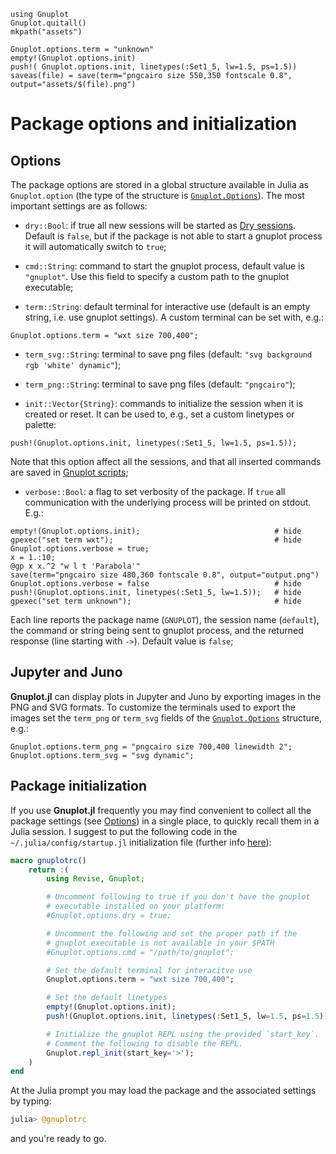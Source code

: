 ```@setup abc
using Gnuplot
Gnuplot.quitall()
mkpath("assets")

Gnuplot.options.term = "unknown"
empty!(Gnuplot.options.init)
push!( Gnuplot.options.init, linetypes(:Set1_5, lw=1.5, ps=1.5))
saveas(file) = save(term="pngcairo size 550,350 fontscale 0.8", output="assets/$(file).png")
```

# Package options and initialization

## Options
The package options are stored in a global structure available in Julia as `Gnuplot.option` (the type of the structure is [`Gnuplot.Options`](@ref)).  The most important settings are as follows:

- `dry::Bool`: if true all new sessions will be started as [Dry sessions](@ref).  Default is `false`, but if the package is not able to start a gnuplot process it will automatically switch to `true`;

- `cmd::String`: command to start the gnuplot process, default value is `"gnuplot"`.  Use this field to specify a custom path to the gnuplot executable;

- `term::String`: default terminal for interactive use (default is an empty string, i.e. use gnuplot settings).  A custom terminal can be set with, e.g.:
```@repl abc
Gnuplot.options.term = "wxt size 700,400";
```

- `term_svg::String`: terminal to save png files (default: `"svg background rgb 'white' dynamic"`);

- `term_png::String`: terminal to save png files (default: `"pngcairo"`);

- `init::Vector{String}`: commands to initialize the session when it is created or reset.  It can be used to, e.g., set a custom linetypes or palette:
```@repl abc
push!(Gnuplot.options.init, linetypes(:Set1_5, lw=1.5, ps=1.5));
```
Note that this option affect all the sessions, and that all inserted commands are saved in [Gnuplot scripts](@ref);

- `verbose::Bool`: a flag to set verbosity of the package.  If `true` all communication with the underlying process will be printed on stdout. E.g.:
```@repl abc
empty!(Gnuplot.options.init);                              # hide
gpexec("set term wxt");                                    # hide
Gnuplot.options.verbose = true;
x = 1.:10;
@gp x x.^2 "w l t 'Parabola'"
save(term="pngcairo size 480,360 fontscale 0.8", output="output.png")
Gnuplot.options.verbose = false                            # hide
push!(Gnuplot.options.init, linetypes(:Set1_5, lw=1.5));   # hide
gpexec("set term unknown");                                # hide
```
Each line reports the package name (`GNUPLOT`), the session name (`default`), the command or string being sent to gnuplot process, and the returned response (line starting with `->`).  Default value is `false`;


## Jupyter and Juno

**Gnuplot.jl** can display plots in Jupyter and Juno by exporting images in the PNG and SVG formats.  To customize the terminals used to export the images set the `term_png` or `term_svg` fields of the [`Gnuplot.Options`](@ref) structure, e.g.:
```@repl abc
Gnuplot.options.term_png = "pngcairo size 700,400 linewidth 2";
Gnuplot.options.term_svg = "svg dynamic";
```


## Package initialization

If you use **Gnuplot.jl** frequently you may find convenient to collect all the package settings (see [Options](@ref)) in a single place, to quickly recall them in a Julia session.  I suggest to put the following code in the `~/.julia/config/startup.jl` initialization file (further info [here](https://docs.julialang.org/en/v1/stdlib/REPL/)):
```julia
macro gnuplotrc()
    return :(
        using Revise, Gnuplot;

        # Uncomment following to true if you don't have the gnuplot
        # executable installed on your platform:
        #Gnuplot.options.dry = true;

        # Uncomment the following and set the proper path if the
        # gnuplot executable is not available in your $PATH
        #Gnuplot.options.cmd = "/path/to/gnuplot";

        # Set the default terminal for interacitve use
        Gnuplot.options.term = "wxt size 700,400";

        # Set the default linetypes
        empty!(Gnuplot.options.init);
        push!(Gnuplot.options.init, linetypes(:Set1_5, lw=1.5, ps=1.5));

        # Initialize the gnuplot REPL using the provided `start_key`.
        # Comment the following to disable the REPL.
        Gnuplot.repl_init(start_key='>');
    )
end
```
At the Julia prompt you may load the package and the associated settings by typing:
```julia
julia> @gnuplotrc
```
and you're ready to go.
